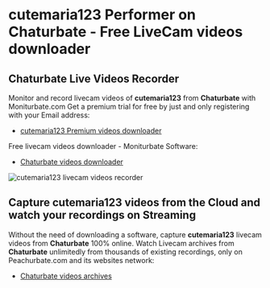 # cutemaria123 Performer on Chaturbate - Free LiveCam videos downloader

## Chaturbate Live Videos Recorder

Monitor and record livecam videos of **cutemaria123** from **Chaturbate** with Moniturbate.com
Get a premium trial for free by just and only registering with your Email address:
* [cutemaria123 Premium videos downloader](https://moniturbate.com/request-demo-licence-key.html)

Free livecam videos downloader - Moniturbate Software:
* [Chaturbate videos downloader](https://moniturbate.com/moniturbate-download-software.html)

![cutemaria123 livecam videos recorder](https://peachurnet.com/templates/moniturbate-software.png)


## Capture cutemaria123 videos from the Cloud and watch your recordings on Streaming

Without the need of downloading a software, capture **cutemaria123** livecam videos from **Chaturbate** 100% online.
Watch Livecam archives from **Chaturbate** unlimitedly from thousands of existing recordings, only on Peachurbate.com and its websites network:
* [Chaturbate videos archives](https://peachurnet.com/)